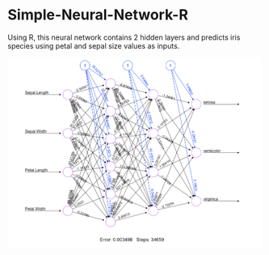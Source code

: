 # Simple-Neural-Network-R
Using R, this neural network contains 2 hidden layers and predicts iris species using petal and sepal size values as inputs. 

<img src="Iris Neural Network Diagram.png">
